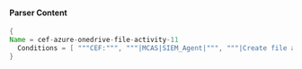 #### Parser Content
```Java
{
Name = cef-azure-onedrive-file-activity-11
  Conditions = [ """CEF:""", """|MCAS|SIEM_Agent|""", """|Create file access request|""" ]
}
```